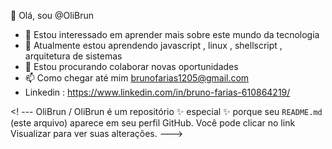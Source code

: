 👋 Olá, sou @OliBrun
- 👀 Estou interessado em aprender mais sobre este mundo da tecnologia 
- 🌱 Atualmente estou aprendendo javascript , linux , shellscript , arquitetura de sistemas 
- 💞 Estou procurando colaborar novas oportunidades
- 📫 Como chegar até mim brunofarias1205@gmail.com
-    Linkedin : https://www.linkedin.com/in/bruno-farias-610864219/

<! ---
OliBrun / OliBrun é um repositório ✨ especial ✨ porque seu `README.md` (este arquivo) aparece em seu perfil GitHub.
Você pode clicar no link Visualizar para ver suas alterações.
--->
